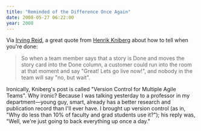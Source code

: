 ```yaml
---
title: "Reminded of the Difference Once Again"
date: 2008-05-27 06:22:00
year: 2008
---
```

Via <a href="http://www.controlledflight.ca/2008/05/26/how-can-we-tell-when-were-done/">Irving Reid</a>, a great quote from <a href="http://www.infoq.com/articles/agile-version-control">Henrik Kniberg</a> about how to tell when you're done:
<blockquote>So when a team member says that a story is Done and moves the story card into the Done column, a customer could run into the room at that moment and say "Great! Lets go live now!", and nobody in the team will say "no, but wait".</blockquote>
Ironically, Kniberg's post is called "Version Control for Multiple Agile Teams". Why ironic? Because I was talking yesterday to a professor in my department—young guy, smart, already has a better research and publication record than I'll ever have. I brought up version control (as in, "Why do less than 10% of faculty and grad students use it?"); his reply was, "Well, we're just going to back everything up once a day."
